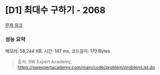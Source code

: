 # [D1] 최대수 구하기 - 2068 

[문제 링크](https://swexpertacademy.com/main/code/problem/problemDetail.do?contestProbId=AV5QQhbqA4QDFAUq) 

### 성능 요약

메모리: 58,244 KB, 시간: 147 ms, 코드길이: 170 Bytes



> 출처: SW Expert Academy, https://swexpertacademy.com/main/code/problem/problemList.do